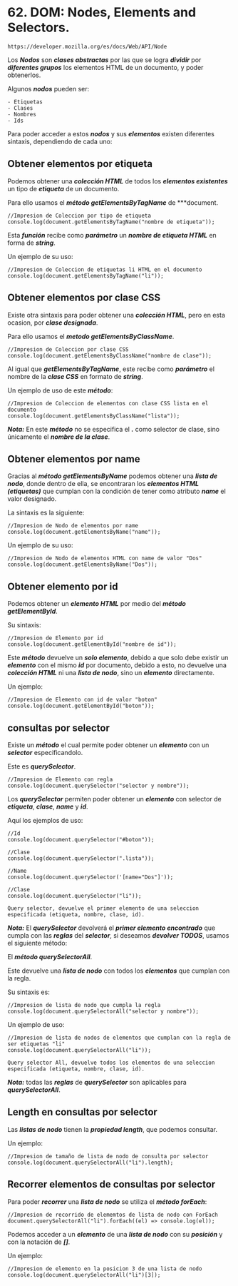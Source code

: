# 62. DOM: Nodes, Elements and Selectors.

	https://developer.mozilla.org/es/docs/Web/API/Node

Los ***Nodos*** son ***clases abstractas*** por las que se logra ***dividir*** por ***diferentes grupos*** los elementos HTML de un documento, y poder obtenerlos.

Algunos ***nodos*** pueden ser:

	- Etiquetas
	- Clases
	- Nombres
	- Ids

Para poder acceder a estos ***nodos*** y sus ***elementos*** existen diferentes sintaxis, dependiendo de cada uno:

## Obtener elementos por etiqueta

Podemos obtener una ***colección HTML*** de todos los ***elementos existentes*** un tipo de ***etiqueta*** de un documento.
 
Para ello usamos el ***método getElementsByTagName*** de ***document.

~~~
//Impresion de Coleccion por tipo de etiqueta
console.log(document.getElementsByTagName("nombre de etiqueta"));
~~~

Esta ***función*** recibe como ***parámetro*** un ***nombre de etiqueta HTML*** en forma de ***string***.

Un ejemplo de su uso:

~~~
//Impresion de Coleccion de etiquetas li HTML en el documento
console.log(document.getElementsByTagName("li"));
~~~

## Obtener elementos por clase CSS

Existe otra sintaxis para poder obtener una ***colección HTML***, pero en esta ocasion, por ***clase designada***.

Para ello usamos el ***metodo getElementsByClassName***.

~~~
//Impresion de Coleccion por clase CSS
console.log(document.getElementsByClassName("nombre de clase"));
~~~

Al igual que ***getElementsByTagName***, este recibe como ***parámetro*** el nombre de la ***clase CSS*** en formato de ***string***.

Un ejemplo de uso de este ***método***:

~~~
//Impresion de Coleccion de elementos con clase CSS lista en el documento
console.log(document.getElementsByClassName("lista"));
~~~

***Nota:*** En este ***método*** no se especifica el ***.*** como selector de clase, sino únicamente el ***nombre de la clase***.

## Obtener elementos por name

Gracias al ***método getElementsByName*** podemos obtener una ***lista de nodo***, donde dentro de ella, se encontraran los ***elementos HTML (etiquetas)*** que cumplan con la condición de tener como atributo ***name*** el valor designado.

La sintaxis es la siguiente:

~~~
//Impresion de Nodo de elementos por name
console.log(document.getElementsByName("name"));
~~~

Un ejemplo de su uso:

~~~
//Impresion de Nodo de elementos HTML con name de valor "Dos"
console.log(document.getElementsByName("Dos"));
~~~

## Obtener elemento por id

Podemos obtener un ***elemento HTML*** por medio del ***método getElementById***.

Su sintaxis:

~~~
//Impresion de Elemento por id
console.log(document.getElementById("nombre de id"));
~~~

Este ***método*** devuelve un ***solo elemento***, debido a que solo debe existir un ***elemento*** con el mismo ***id*** por documento, debido a esto, no devuelve una ***colección HTML*** ni una ***lista de nodo***, sino un ***elemento*** directamente.

Un ejemplo:

~~~
//Impresion de Elemento con id de valor "boton"
console.log(document.getElementById("boton"));
~~~

## consultas por selector

Existe un ***método*** el cual permite poder obtener un ***elemento*** con  un ***selector*** especificandolo.

Este es ***querySelector***.

~~~
//Impresion de Elemento con regla
console.log(document.querySelector("selector y nombre"));
~~~

Los ***querySelector*** permiten poder obtener un ***elemento*** con selector de ***etiqueta***, ***clase***, ***name*** y ***id***.

Aquí los ejemplos de uso:

~~~
//Id
console.log(document.querySelector("#boton"));

//Clase
console.log(document.querySelector(".lista"));

//Name
console.log(document.querySelector('[name="Dos"]'));

//Clase
console.log(document.querySelector("li"));
~~~


	Query selector, devuelve el primer elemento de una seleccion especificada (etiqueta, nombre, clase, id).

***Nota:*** El ***querySelector*** devolverá el ***primer elemento encontrado*** que cumpla con las ***reglas*** del ***selector***, si deseamos ***devolver TODOS***, usamos el siguiente método:

El ***método querySelectorAll***.

Este devuelve una ***lista de nodo*** con todos los ***elementos*** que cumplan con la regla.

Su sintaxis es:

~~~
//Impresion de lista de nodo que cumpla la regla
console.log(document.querySelectorAll("selector y nombre"));
~~~

Un ejemplo de uso:

~~~
//Impresion de lista de nodos de elementos que cumplan con la regla de ser etiquetas "li"
console.log(document.querySelectorAll("li"));
~~~

	Query selector All, devuelve todos los elementos de una seleccion especificada (etiqueta, nombre, clase, id).

***Nota:*** todas las ***reglas*** de ***querySelector*** son aplicables para ***querySelectorAll***.

## Length en consultas por selector

Las ***listas de nodo*** tienen la ***propiedad length***, que podemos consultar.

Un ejemplo:

~~~
//Impresion de tamaño de lista de nodo de consulta por selector
console.log(document.querySelectorAll("li").length);
~~~

## Recorrer elementos de consultas por selector

Para poder ***recorrer*** una ***lista de nodo*** se utiliza el ***método  forEach***:

~~~
//Impresion de recorrido de elememtos de lista de nodo con ForEach
document.querySelectorAll("li").forEach((el) => console.log(el));
~~~

Podemos acceder a un ***elemento*** de una ***lista de nodo*** con su ***posición*** y con la notación de ***[]***.

Un ejemplo:

~~~
//Impresion de elemento en la posicion 3 de una lista de nodo
console.log(document.querySelectorAll("li")[3]);
~~~